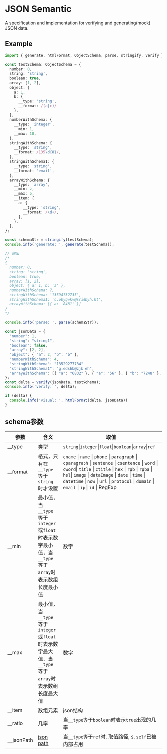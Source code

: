 # JSON Semantic

A specification and implementation for verifying and generating(mock) JSON data.

## Example
```typescript
import { generate, htmlFormat, ObjectSchema, parse, stringify, verify } from "json-semantic";

const testSchema: ObjectSchema = {
  number: 0,
  string: 'string',
  boolean: true,
  array: [1, 2],
  object: {
    a: 1,
    b: {
      __type: 'string',
      __format: /(a|c)/
    },
  },
  numberWithSchema: {
    __type: 'integer',
    __min: 1,
    __max: 10,
  },
  stringWithSchema: {
    __type: 'string',
    __format: /135\d{8}/,
  },
  stringWithSchema1: {
    __type: 'string',
    __format: 'email',
  },
  arrayWithSchema: {
    __type: 'array',
    __min: 2,
    __max: 5,
    __item: {
      a: {
        __type: 'string',
        __format: /\d+/,
      },
    },
  },
};

const schemaStr = stringify(testSchema);
console.info('generate: ', generate(testSchema));

// 输出
/*
{
  number: 0,
  string: 'string',
  boolean: true,
  array: [1, 2],
  object: { a: 1, b: 'a' },
  numberWithSchema: 7,
  stringWithSchema: '13594732735',
  stringWithSchema1: 'c.obyqwkv@sridbyh.ht',
  arrayWithSchema: [{ a: '8481' }]
}
*/

console.info('parse: ', parse(schemaStr));

const jsonData = {
  "number": 1,
  "string": "string1",
  "boolean": false,
  "array": [2, 2],
  "object": { "a": 2, "b": "b" },
  "numberWithSchema": 4,
  "stringWithSchema": "13529277784",
  "stringWithSchema1": "g.edshb@zjb.eh",
  "arrayWithSchema": [{ "a": "6832" }, { "a": "56" }, { "b": "7248" }, { "a": "48" }]
};
const delta = verify(jsonData, testSchema);
console.info('verify: ', delta);

if (delta) {
  console.info('visual: ', htmlFormat(delta, jsonData))
}
```

## schema参数
参数 | 含义 | 取值
---|---|---
__type | 类型 | `string`\|`integer`\|`float`\|`boolean`\|`array`\|`ref`
__format | 格式，只有在`__type`等于`string`时才设置 | `cname` \| `name` \| `phone` \| `paragraph` \| `cparagraph` \| `sentence` \| `csentence` \| `word` \| `cword`\| `title` \| `ctitle` \| `hex` \| `rgb` \| `rgba` \| `hsl`\| `image` \| `dataImage` \| `date` \| `time` \| `datetime` \| `now` \| `url` \| `protocol` \| `domain` \| `email` \| `ip` \| `id` \| RegExp
__min | 最小值，当`__type`等于`integer`或`float`时表示数字最小值，当`__type`等于`array`时表示数组长度最小值 | 数字
__max | 最小值，当`__type`等于`integer`或`float`时表示数字最大值，当`__type`等于`array`时表示数组长度最大值 | 数字
__item | 数组元素 | json结构
__ratio | 几率 | 当`__type`等于`boolean`时表示`true`出现的几率
__jsonPath | [json path](https://github.com/dchester/jsonpath) | 当`__type`等于`ref`时, 取值路径, `$.self`已被内部占用
